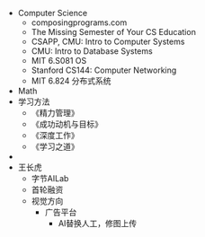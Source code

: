 - Computer Science
	- composingprograms.com
	- The Missing Semester of Your CS Education
	- CSAPP, CMU: Intro to Computer Systems
	- CMU: Intro to Database Systems
	- MIT 6.S081 OS
	- Stanford CS144: Computer Networking
	- MIT 6.824 分布式系统
- Math
- 学习方法
	- 《精力管理》
	- 《成功动机与目标》
	- 《深度工作》
	- 《学习之道》
-
- 王长虎
	- 字节AILab
	- 首轮融资
	- 视觉方向
		- 广告平台
			- AI替换人工，修图上传